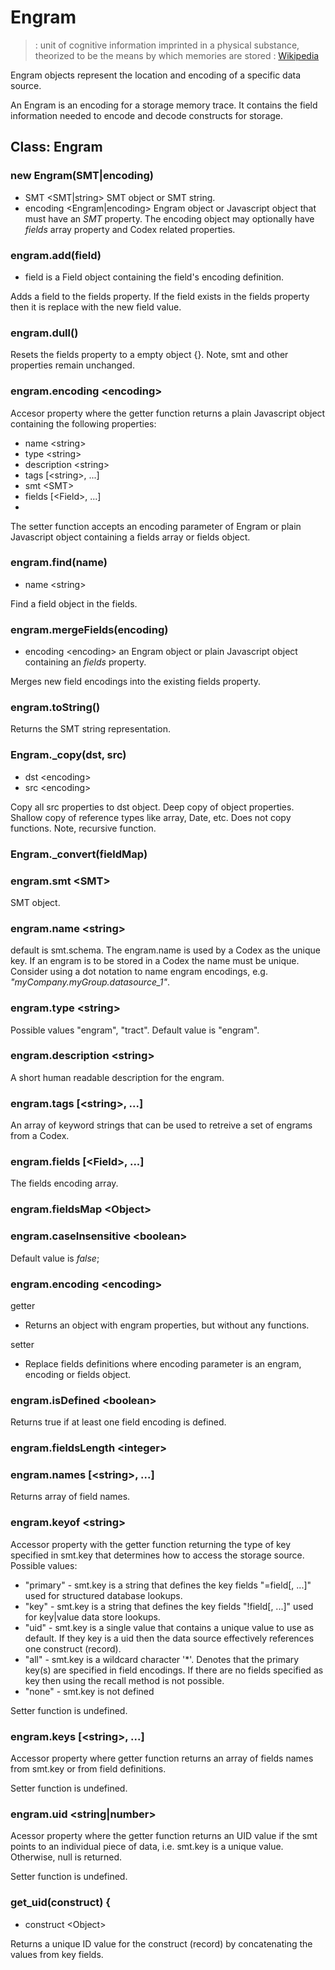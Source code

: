 # Engram

> : unit of cognitive information imprinted in a physical substance, theorized to be the means by which memories are stored : [Wikipedia](https://en.wikipedia.org/wiki/Engram_%28neuropsychology%29)

Engram objects represent the location and encoding of a specific data source.

An Engram is an encoding for a storage memory trace.  It
contains the field information needed to encode and decode constructs for storage.

## Class: Engram

### new Engram(SMT|encoding)

* SMT <SMT|string> SMT object or SMT string.
* encoding <Engram|encoding> Engram object or Javascript object that must have an *SMT* property.  The encoding object may optionally have *fields* array property and Codex related properties.

### engram.add(field)

* field is a Field object containing the field's encoding definition.

Adds a field to the fields property. If the field exists in the fields property then it is replace with the new field value.

### engram.dull()

Resets the fields property to a empty object {}. Note, smt and other properties remain unchanged.

### engram.encoding &lt;encoding&gt;

Accesor property where the getter function returns a plain Javascript object containing the following properties:

* name &lt;string&gt;
* type &lt;string&gt;
* description &lt;string&gt;
* tags [&lt;string&gt;, ...]
* smt &lt;SMT&gt;
* fields [&lt;Field&gt;, ...]
*

The setter function accepts an encoding parameter of Engram or plain Javascript object containing a fields array or fields object.

### engram.find(name)

* name &lt;string&gt;

Find a field object in the fields.

### engram.mergeFields(encoding)

* encoding &lt;encoding&gt; an Engram object or plain Javascript object containing an *fields* property.

Merges new field encodings into the existing fields property.

### engram.toString()

Returns the SMT string representation.

### Engram._copy(dst, src)

* dst &lt;encoding&gt;
* src &lt;encoding&gt;

Copy all src properties to dst object. Deep copy of object properties.  Shallow copy of reference types like array, Date, etc. Does not copy functions. Note, recursive function.

### Engram._convert(fieldMap)

### engram.smt &lt;SMT&gt;

SMT object.

### engram.name &lt;string&gt;

default is smt.schema.  The engram.name is used by a Codex as the unique key.  If an engram is to be stored in a Codex the name must be unique.  Consider using a dot notation to name engram encodings, e.g. *"myCompany.myGroup.datasource_1"*.

### engram.type &lt;string&gt;

Possible values  "engram", "tract".  Default value is "engram".

### engram.description &lt;string&gt;

A short human readable description for the engram.

### engram.tags [&lt;string&gt;, ...]

An array of keyword strings that can be used to retreive a set of engrams from a Codex.

### engram.fields [&lt;Field&gt;, ...]

The fields encoding array.

### engram.fieldsMap &lt;Object&gt;

### engram.caseInsensitive &lt;boolean&gt;

Default value is *false*;

### engram.encoding &lt;encoding&gt;

getter

* Returns an object with engram properties, but without any functions.

setter

* Replace fields definitions where encoding parameter is an engram, encoding or fields object.

### engram.isDefined &lt;boolean&gt;

Returns true if at least one field encoding is defined.

### engram.fieldsLength &lt;integer&gt;

### engram.names [&lt;string&gt;, ...]

Returns array of field names.

### engram.keyof &lt;string&gt;

Accessor property with the getter function returning the type of key specified in smt.key that determines how to access the storage source.  Possible values:

* "primary" - smt.key is a string that defines the key fields "=field[, ...]" used for structured database lookups.
* "key" - smt.key is a string that defines the key fields "!field[, ...]" used for key|value data store lookups.
* "uid" - smt.key is a single value that contains a unique value to use as default. If they key is a uid then the data source effectively references one construct (record).
* "all" - smt.key is a wildcard character '*'. Denotes that the primary key(s) are specified in field encodings. If there are no fields specified as key then using the recall method is not possible.
* "none" - smt.key is not defined

Setter function is undefined.

### engram.keys [&lt;string&gt;, ...]

Accessor property where getter function returns an array of fields names from smt.key or from field definitions.

Setter function is undefined.

### engram.uid &lt;string|number&gt;

Acessor property where the getter function returns an UID value if the smt points to an individual piece of data, i.e. smt.key is a unique value. Otherwise, null is returned.

Setter function is undefined.

### get_uid(construct) {

* construct &lt;Object&gt;

Returns a unique ID value for the construct (record) by concatenating the values from key fields.
